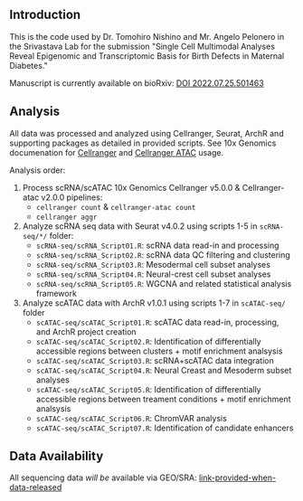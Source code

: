 ## Introduction

This is the code used by Dr. Tomohiro Nishino and Mr. Angelo Pelonero in the Srivastava Lab for the submission "Single Cell Multimodal Analyses Reveal Epigenomic and Transcriptomic Basis for Birth Defects in Maternal Diabetes."

Manuscript is currently available on bioRxiv: [DOI 2022.07.25.501463](https://doi.org/10.1101/2022.07.25.501463)

## Analysis
All data was processed and analyzed using Cellranger, Seurat, ArchR and supporting packages as detailed in provided scripts. See 10x Genomics documenation for [Cellranger](https://support.10xgenomics.com/single-cell-gene-expression/software/pipelines/latest/what-is-cell-ranger) and [Cellranger ATAC](https://support.10xgenomics.com/single-cell-atac/software/pipelines/latest/what-is-cell-ranger-atac) usage.

Analysis order:

1. Process scRNA/scATAC 10x Genomics Cellranger v5.0.0 & Cellranger-atac v2.0.0 pipelines:
   - `cellranger count` & `cellranger-atac count`
   - `cellranger aggr`
2. Analyze scRNA seq data with Seurat v4.0.2 using scripts 1-5 in `scRNA-seq/*/` folder:
    - `scRNA-seq/scRNA_Script01.R`: scRNA data read-in and processing
    - `scRNA-seq/scRNA_Script02.R`: scRNA data QC filtering and clustering
    - `scRNA-seq/scRNA_Script03.R`: Mesodermal cell subset analyses
    - `scRNA-seq/scRNA_Script04.R`: Neural-crest cell subset analyses
    - `scRNA-seq/scRNA_Script05.R`: WGCNA and related statistical analysis framework
3. Analyze scATAC data with ArchR v1.0.1 using scripts 1-7 in `scATAC-seq/` folder
    - `scATAC-seq/scATAC_Script01.R`: scATAC data read-in, processing, and ArchR project creation
    - `scATAC-seq/scATAC_Script02.R`: Identification of differentially accessible regions between clusters + motif enrichment analsysis
    - `scATAC-seq/scATAC_Script03.R`: scRNA+scATAC data integration
    - `scATAC-seq/scATAC_Script04.R`: Neural Creast and Mesoderm subset analyses
    - `scATAC-seq/scATAC_Script05.R`: Identification of differentially accessible regions between treament conditions + motif enrichment analsysis
    - `scATAC-seq/scATAC_Script06.R`: ChromVAR analysis
    - `scATAC-seq/scATAC_Script07.R`: Identification of candidate enhancers

## Data Availability

All sequencing data *will be* available via GEO/SRA: [link-provided-when-data-released](https://www.ncbi.nlm.nih.gov/sra)

